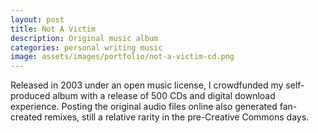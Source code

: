 ```yaml
---
layout: post
title: Not A Victim
description: Original music album
categories: personal writing music
image: assets/images/portfolio/not-a-victim-cd.png
---
```


Released in 2003 under an open music license, I crowdfunded my self-produced album with a release of 500 CDs and digital download experience. Posting the original audio files online also generated fan-created remixes, still a relative rarity in the pre-Creative Commons days.
